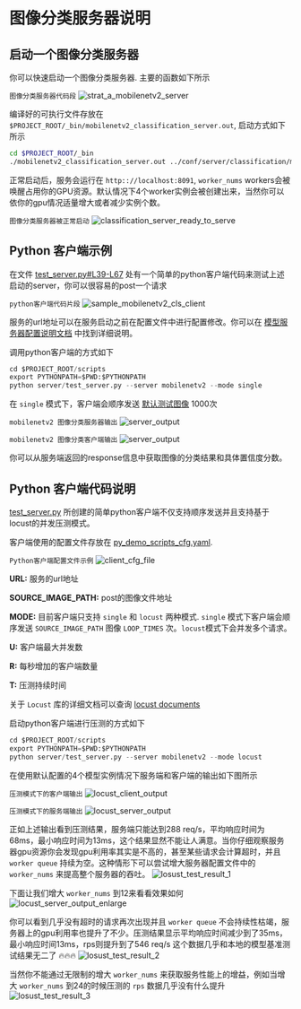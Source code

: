 # 图像分类服务器说明

## 启动一个图像分类服务器

你可以快速启动一个图像分类服务器. 主要的函数如下所示

`图像分类服务器代码段`
![strat_a_mobilenetv2_server](../resources/images/start_a_mobilenetv2_server.png)

编译好的可执行文件存放在 `$PROJECT_ROOT/_bin/mobilenetv2_classification_server.out`, 启动方式如下所示

```bash
cd $PROJECT_ROOT/_bin
./mobilenetv2_classification_server.out ../conf/server/classification/mobilenetv2/mobilenetv2_server_config.ini
```

正常启动后，服务会运行在 `http:://localhost:8091`, `worker_nums` workers会被唤醒占用你的GPU资源。默认情况下4个worker实例会被创建出来，当然你可以依你的gpu情况适量增大或者减少实例个数。

`图像分类服务器被正常启动`
![classification_server_ready_to_serve](../resources/images/mobilenetv2_server_ready.png)

## Python 客户端示例

在文件 [test_server.py#L39-L67](../scripts/server/test_server.py) 处有一个简单的python客户端代码来测试上述启动的server，你可以很容易的post一个请求

`python客户端代码片段`
![sample_mobilenetv2_cls_client](../resources/images/mobilenetv2_sample_client.png)

服务的url地址可以在服务启动之前在配置文件中进行配置修改。你可以在 [模型服务器配置说明文档](../docs/about_model_server_configuration.md) 中找到详细说明。

调用python客户端的方式如下

```python
cd $PROJECT_ROOT/scripts
export PYTHONPATH=$PWD:$PYTHONPATH
python server/test_server.py --server mobilenetv2 --mode single
```

在 `single` 模式下，客户端会顺序发送 [默认测试图像](../demo_data/model_test_input/classification/ILSVRC2012_val_00000003.JPEG) 1000次

`mobilenetv2 图像分类服务器输出`
![server_output](../resources/images/exam_server_output.png)

`mobilenetv2 图像分类客户端输出`
![server_output](../resources/images/exam_client_output.png)

你可以从服务端返回的response信息中获取图像的分类结果和具体置信度分数。

## Python 客户端代码说明

[test_server.py](../scripts/server/test_server.py) 所创建的简单python客户端不仅支持顺序发送并且支持基于locust的并发压测模式。

客户端使用的配置文件存放在 [py_demo_scripts_cfg.yaml](../conf/py_demo/py_demo_script_cfg.yaml).

`Python客户端配置文件示例`
![client_cfg_file](../resources/images/sample_client_cfg.png)

**URL:** 服务的url地址

**SOURCE_IMAGE_PATH:** post的图像文件地址

**MODE:** 目前客户端只支持 `single` 和 `locust` 两种模式. `single` 模式下客户端会顺序发送 `SOURCE_IMAGE_PATH` 图像 `LOOP_TIMES` 次。`locust`模式下会并发多个请求。

**U:** 客户端最大并发数

**R:** 每秒增加的客户端数量

**T:** 压测持续时间

关于 `Locust` 库的详细文档可以查询 [locust documents](https://docs.locust.io/en/stable/)

启动python客户端进行压测的方式如下

```python
cd $PROJECT_ROOT/scripts
export PYTHONPATH=$PWD:$PYTHONPATH
python server/test_server.py --server mobilenetv2 --mode locust
```

在使用默认配置的4个模型实例情况下服务端和客户端的输出如下图所示

`压测模式下的客户端输出`
![locust_client_output](../resources/images/locust_client_output.png)

`压测模式下的服务端输出`
![locust_server_output](../resources/images/locust_server_output.png)

正如上述输出看到压测结果，服务端只能达到288 req/s，平均响应时间为68ms，最小响应时间为13ms，这个结果显然不能让人满意。当你仔细观察服务器gpu资源你会发现gpu利用率其实是不高的，甚至某些请求会计算超时，并且 `worker queue` 持续为空。这种情形下可以尝试增大服务器配置文件中的 `worker_nums` 来提高整个服务器的吞吐。
![losust_test_result_1](../resources/images/locust_test_result_1.png)

下面让我们增大 `worker_nums` 到12来看看效果如何
![locust_server_output_enlarge](../resources/images/locust_server_output_enlarge.png)

你可以看到几乎没有超时的请求再次出现并且 `worker queue` 不会持续性枯竭，服务器上的gpu利用率也提升了不少。压测结果显示平均响应时间减少到了35ms，最小响应时间13ms，rps则提升到了546 req/s 这个数据几乎和本地的模型基准测试结果无二了 :fire::fire::fire:
![losust_test_result_2](../resources/images/locust_test_result_2.png)

当然你不能通过无限制的增大 `worker_nums` 来获取服务性能上的增益，例如当增大 `worker_nums` 到24的时候压测的 `rps` 数据几乎没有什么提升
![losust_test_result_3](../resources/images/locust_test_result_3.png)
